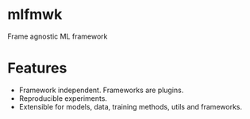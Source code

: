 # mlfmwk
Frame agnostic ML framework

# Features
- Framework independent. Frameworks are plugins.
- Reproducible experiments.
- Extensible for models, data, training methods, utils and frameworks.
